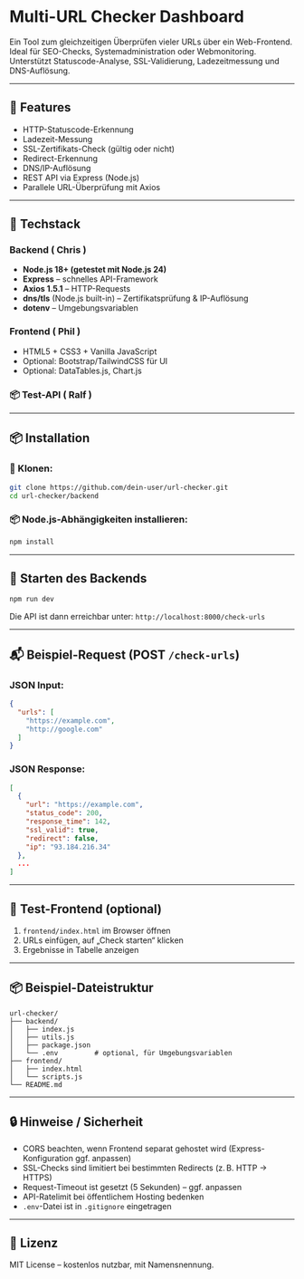 # Multi-URL Checker Dashboard

Ein Tool zum gleichzeitigen Überprüfen vieler URLs über ein Web-Frontend. Ideal für SEO-Checks, Systemadministration oder Webmonitoring. Unterstützt Statuscode-Analyse, SSL-Validierung, Ladezeitmessung und DNS-Auflösung.

---

## 🔧 Features
- HTTP-Statuscode-Erkennung
- Ladezeit-Messung
- SSL-Zertifikats-Check (gültig oder nicht)
- Redirect-Erkennung
- DNS/IP-Auflösung
- REST API via Express (Node.js)
- Parallele URL-Überprüfung mit Axios

---

## 🧰 Techstack

### Backend ( Chris )
- **Node.js 18+ (getestet mit Node.js 24)**
- **Express** – schnelles API-Framework
- **Axios 1.5.1** – HTTP-Requests
- **dns/tls** (Node.js built-in) – Zertifikatsprüfung & IP-Auflösung
- **dotenv** – Umgebungsvariablen

### Frontend ( Phil )
- HTML5 + CSS3 + Vanilla JavaScript
- Optional: Bootstrap/TailwindCSS für UI
- Optional: DataTables.js, Chart.js

### 📦 Test-API ( Ralf )


---

## 📦 Installation

### 🔁 Klonen:
```bash
git clone https://github.com/dein-user/url-checker.git
cd url-checker/backend
```

### 📦 Node.js-Abhängigkeiten installieren:
```bash
npm install
```

---

## 🚀 Starten des Backends
```bash
npm run dev
```
Die API ist dann erreichbar unter: `http://localhost:8000/check-urls`

---

## 📬 Beispiel-Request (POST `/check-urls`)

### JSON Input:
```json
{
  "urls": [
    "https://example.com",
    "http://google.com"
  ]
}
```

### JSON Response:
```json
[
  {
    "url": "https://example.com",
    "status_code": 200,
    "response_time": 142,
    "ssl_valid": true,
    "redirect": false,
    "ip": "93.184.216.34"
  },
  ...
]
```

---

## 🧪 Test-Frontend (optional)
1. `frontend/index.html` im Browser öffnen
2. URLs einfügen, auf „Check starten“ klicken
3. Ergebnisse in Tabelle anzeigen

---

## 📦 Beispiel-Dateistruktur
```
url-checker/
├── backend/
│   ├── index.js
│   ├── utils.js
│   ├── package.json
│   └── .env         # optional, für Umgebungsvariablen
├── frontend/
│   ├── index.html
│   └── scripts.js
└── README.md
```

---

## 🔒 Hinweise / Sicherheit
- CORS beachten, wenn Frontend separat gehostet wird (Express-Konfiguration ggf. anpassen)
- SSL-Checks sind limitiert bei bestimmten Redirects (z. B. HTTP → HTTPS)
- Request-Timeout ist gesetzt (5 Sekunden) – ggf. anpassen
- API-Ratelimit bei öffentlichem Hosting bedenken
- `.env`-Datei ist in `.gitignore` eingetragen

---

## 📃 Lizenz
MIT License – kostenlos nutzbar, mit Namensnennung.
